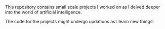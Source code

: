
This repository contains small scale projects I worked on as I delved deeper into the world of artificial intelligence.

The code for the projects might undergo updations as I learn new things!
